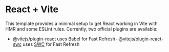 # React + Vite
This template provides a minimal setup to get React working in Vite with HMR and some ESLint rules.
Currently, two official plugins are available:
- [@vitejs/plugin-react](github.com) uses [Babel](babeljs.io) for Fast Refresh- [@vitejs/plugin-react-swc](github.com) uses [SWC](swc.rs) for Fast Refresh